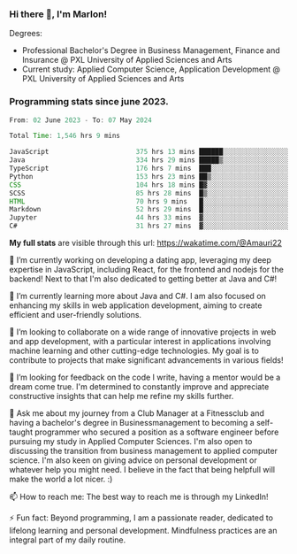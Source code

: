 
### Hi there 👋, I'm Marlon!

Degrees: 
- Professional Bachelor's Degree in Business Management, Finance and Insurance @ PXL University of Applied Sciences and Arts
- Current study: Applied Computer Science, Application Development @ PXL University of Applied Sciences and Arts

### Programming stats since june 2023.
<!--START_SECTION:waka-->

```java
From: 02 June 2023 - To: 07 May 2024

Total Time: 1,546 hrs 9 mins

JavaScript                      375 hrs 13 mins ██████░░░░░░░░░░░░░░░░░░░   24.16 %
Java                            334 hrs 29 mins █████▒░░░░░░░░░░░░░░░░░░░   21.53 %
TypeScript                      176 hrs 7 mins  ███░░░░░░░░░░░░░░░░░░░░░░   11.34 %
Python                          153 hrs 23 mins ██▒░░░░░░░░░░░░░░░░░░░░░░   09.88 %
CSS                             104 hrs 18 mins █▓░░░░░░░░░░░░░░░░░░░░░░░   06.72 %
SCSS                            85 hrs 28 mins  █▒░░░░░░░░░░░░░░░░░░░░░░░   05.50 %
HTML                            70 hrs 9 mins   █░░░░░░░░░░░░░░░░░░░░░░░░   04.52 %
Markdown                        52 hrs 29 mins  █░░░░░░░░░░░░░░░░░░░░░░░░   03.38 %
Jupyter                         44 hrs 33 mins  ▓░░░░░░░░░░░░░░░░░░░░░░░░   02.87 %
C#                              31 hrs 27 mins  ▓░░░░░░░░░░░░░░░░░░░░░░░░   02.03 %
```

<!--END_SECTION:waka-->
**My full stats** are visible through this url: https://wakatime.com/@Amauri22



🔭 I’m currently working on developing a dating app, leveraging my deep expertise in JavaScript, including React, for the frontend and nodejs for the backend! Next to that I'm also dedicated to getting better at Java and C#!

🌱 I’m currently learning more about Java and C#. I am also focused on enhancing my skills in web application development, aiming to create efficient and user-friendly solutions.

👯 I’m looking to collaborate on a wide range of innovative projects in web and app development, with a particular interest in applications involving machine learning and other cutting-edge technologies. My goal is to contribute to projects that make significant advancements in various fields!

🤔 I’m looking for feedback on the code I write, having a mentor would be a dream come true. I'm determined to constantly improve and appreciate constructive insights that can help me refine my skills further.

💬 Ask me about my journey from a Club Manager at a Fitnessclub and having a bachelor's degree in Businessmanagement to becoming a self-taught programmer who secured a position as a software engineer before pursuing my study in Applied Computer Sciences. I'm also open to discussing the transition from business management to applied computer science. I'm also keen on giving advice on personal development or whatever help you might need. I believe in the fact that being helpfull will make the world a lot nicer. :)

📫 How to reach me: The best way to reach me is through my LinkedIn!

⚡ Fun fact: Beyond programming, I am a passionate reader, dedicated to lifelong learning and personal development. Mindfulness practices are an integral part of my daily routine.


